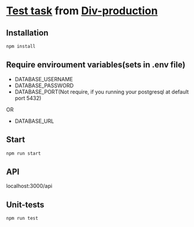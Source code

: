 # <a href='https://docs.google.com/document/d/1nGUJSsdR33rwp9tk9K6S4JOP8vF_GEJV0ayaXyctsd0/edit'>Test task</a> from <a href='https://div-production.ru/'>Div-production</a>

## Installation

```bash
npm install
```

## Require enviroument variables(sets in .env file)

- DATABASE_USERNAME
- DATABASE_PASSWORD
- DATABASE_PORT(Not require, if you running your postgresql at default port 5432)

OR

- DATABASE_URL

## Start

```bash
npm run start
```

## API

localhost:3000/api

## Unit-tests
```bash
npm run test
```
